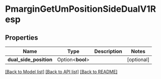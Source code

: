 # PmarginGetUmPositionSideDualV1Resp

## Properties

Name | Type | Description | Notes
------------ | ------------- | ------------- | -------------
**dual_side_position** | Option<**bool**> |  | [optional]

[[Back to Model list]](../README.md#documentation-for-models) [[Back to API list]](../README.md#documentation-for-api-endpoints) [[Back to README]](../README.md)


